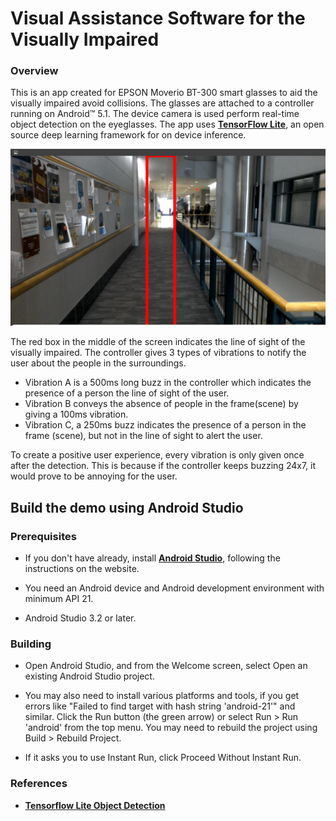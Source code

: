 # Visual Assistance Software for the Visually Impaired

### Overview
This is an app created for EPSON Moverio BT-300 smart glasses to aid the visually impaired avoid collisions. The glasses are attached to a controller running on Android™ 5.1. The device camera is used perform real-time object detection on the eyeglasses. The app uses **[TensorFlow Lite](https://github.com/tensorflow/examples/tree/master/lite)**, an open source deep learning framework for on device inference. 

![](https://github.com/guptavasu1213/visual-assistance-software/blob/master/screenshot_1.png)

The red box in the middle of the screen indicates the line of sight of the visually impaired. 
The controller gives 3 types of vibrations to notify the user about the people in the surroundings. 
- Vibration A is a 500ms long buzz in the controller which indicates the presence of a person the line of sight of the user. 
- Vibration B conveys the absence of people in the frame(scene) by giving a 100ms vibration. 
- Vibration C, a 250ms buzz indicates the presence of a person in the frame (scene), but not in the line of sight to alert the user.

To create a positive user experience, every vibration is only given once after the detection. This is because if the controller keeps buzzing 24x7, it would prove to be annoying for the user.

## Build the demo using Android Studio

### Prerequisites

* If you don't have already, install **[Android Studio](https://developer.android.com/studio/index.html)**, following the instructions on the website.

* You need an Android device and Android development environment with minimum API 21.
* Android Studio 3.2 or later.

### Building
* Open Android Studio, and from the Welcome screen, select Open an existing Android Studio project.

* You may also need to install various platforms and tools, if you get errors like "Failed to find target with hash string 'android-21'" and similar.
Click the Run button (the green arrow) or select Run > Run 'android' from the top menu. You may need to rebuild the project using Build > Rebuild Project.

* If it asks you to use Instant Run, click Proceed Without Instant Run.

### References
- **[Tensorflow Lite Object Detection](https://github.com/tensorflow/examples/tree/master/lite/examples/object_detection/android)** 
